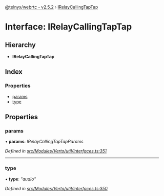 [@telnyx/webrtc - v2.5.2](../README.md) › [IRelayCallingTapTap](irelaycallingtaptap.md)

# Interface: IRelayCallingTapTap

## Hierarchy

* **IRelayCallingTapTap**

## Index

### Properties

* [params](irelaycallingtaptap.md#params)
* [type](irelaycallingtaptap.md#type)

## Properties

###  params

• **params**: *IRelayCallingTapTapParams*

*Defined in [src/Modules/Verto/util/interfaces.ts:351](https://github.com/team-telnyx/webrtc/blob/main/packages/js/src/Modules/Verto/util/interfaces.ts#L351)*

___

###  type

• **type**: *"audio"*

*Defined in [src/Modules/Verto/util/interfaces.ts:350](https://github.com/team-telnyx/webrtc/blob/main/packages/js/src/Modules/Verto/util/interfaces.ts#L350)*
